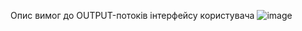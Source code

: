 Опис вимог до OUTPUT-потоків інтерфейсу користувача
![image](https://github.com/oleksandrblazhko/ai-214-kravchishina/assets/101953369/0cbbdbf2-badf-4458-a0a4-2b044b4c552c)
